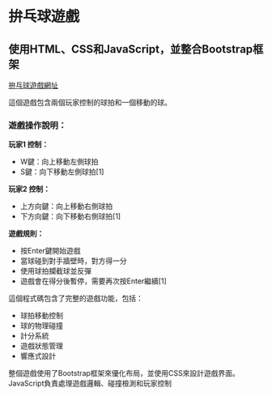 # 拚乓球遊戲

## 使用HTML、CSS和JavaScript，並整合Bootstrap框架

<a href="https://alfo0924.github.io/20241108TableTennisWebGame/">拚乓球遊戲網址</a>

這個遊戲包含兩個玩家控制的球拍和一個移動的球。


### 遊戲操作說明：

**玩家1 控制：**
- W鍵：向上移動左側球拍
- S鍵：向下移動左側球拍[1]

**玩家2 控制：**
- 上方向鍵：向上移動右側球拍
- 下方向鍵：向下移動右側球拍[1]

**遊戲規則：**
- 按Enter鍵開始遊戲
- 當球碰到對手牆壁時，對方得一分
- 使用球拍攔截球並反彈
- 遊戲會在得分後暫停，需要再次按Enter繼續[1]

這個程式碼包含了完整的遊戲功能，包括：
- 球拍移動控制
- 球的物理碰撞
- 計分系統
- 遊戲狀態管理
- 響應式設計

整個遊戲使用了Bootstrap框架來優化布局，並使用CSS來設計遊戲界面。JavaScript負責處理遊戲邏輯、碰撞檢測和玩家控制


